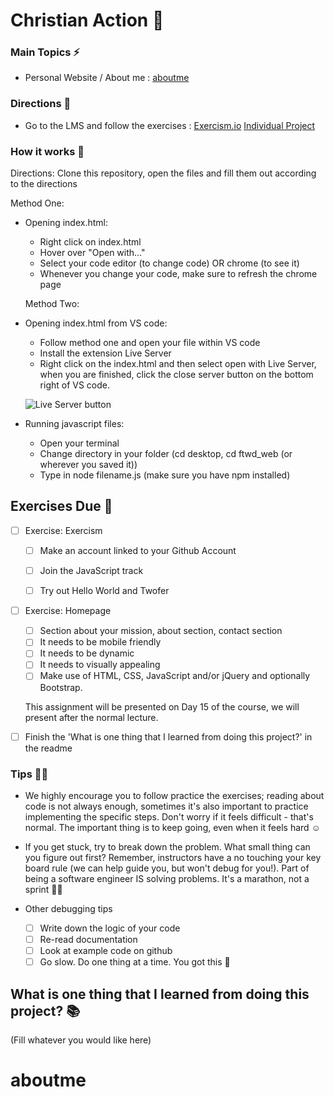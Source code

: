 # Christian Action :rocket:

### Main Topics :zap:

- Personal Website / About me : 
  [aboutme](https://chitattsang.github.io/)

### Directions :flashlight:

- Go to the LMS and follow the exercises : 
  [Exercism.io](https://learn.xccelerate.co/unit/view/id:6507)
  [Individual Project](https://learn.xccelerate.co/unit/view/id:6560)

### How it works :open_book:

Directions: Clone this repository, open the files and fill them out according to the directions

Method One:

- Opening index.html:

  - Right click on index.html
  - Hover over "Open with..."
  - Select your code editor (to change code) OR chrome (to see it)
  - Whenever you change your code, make sure to refresh the chrome page

  Method Two:

- Opening index.html from VS code:

  - Follow method one and open your file within VS code
  - Install the extension Live Server
  - Right click on the index.html and then select open with Live Server, when you are finished, click the close server button on the bottom right of VS code.

  ![Live Server button](assets/Liveserver.png)

* Running javascript files:

  - Open your terminal
  - Change directory in your folder (cd desktop, cd ftwd_web (or wherever you saved it))
  - Type in node filename.js (make sure you have npm installed)

## Exercises Due :athletic_shoe:

- [ ] Exercise: Exercism

  - [ ] Make an account linked to your Github Account
  - [ ] Join the JavaScript track
  - [ ] Try out Hello World and Twofer


- [ ] Exercise: Homepage

  - [ ] Section about your mission, about section, contact section
  - [ ] It needs to be mobile friendly
  - [ ] It needs to be dynamic
  - [ ] It needs to visually appealing
  - [ ] Make use of HTML, CSS, JavaScript and/or jQuery and optionally Bootstrap.

  This assignment will be presented on Day 15 of the course, we will present after the normal lecture.  

- [ ] Finish the 'What is one thing that I learned from doing this project?' in the readme

### Tips :tipping_hand_woman:

- We highly encourage you to follow practice the exercises; reading about code is not always enough, sometimes it's also important to practice implementing the specific steps. Don't worry if it feels difficult - that's normal. The important thing is to keep going, even when it feels hard :relaxed:

- If you get stuck, try to break down the problem. What small thing can you figure out first? Remember, instructors have a no touching your key board rule (we can help guide you, but won't debug for you!). Part of being a software engineer IS solving problems. It's a marathon, not a sprint :running_woman:

- Other debugging tips
  - [ ] Write down the logic of your code
  - [ ] Re-read documentation
  - [ ] Look at example code on github
  - [ ] Go slow. Do one thing at a time. You got this :muscle:

## What is one thing that I learned from doing this project? :books:

(Fill whatever you would like here)
# aboutme
